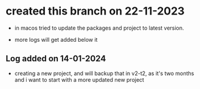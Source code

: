 # created this branch on 22-11-2023

- in macos tried to update the packages and project to latest version.

- more logs will get added below it

## Log added on 14-01-2024

- creating a new project, and will backup that in v2-t2, as it's two months and i want to start with a more updated new project
